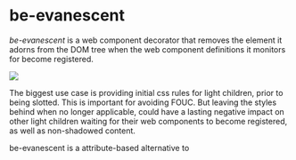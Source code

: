 # be-evanescent

*be-evanescent* is a web component decorator that removes the element it adorns from the DOM tree when the web component definitions it monitors for become registered. 

<a href="https://nodei.co/npm/be-evanescent/"><img src="https://nodei.co/npm/be-evanescent.png"></a>

The biggest use case is providing initial css rules for light children, prior to being slotted.  This is important for avoiding FOUC.  But leaving the styles behind when no longer applicable, could have a lasting negative impact on other light children waiting for their web components to become registered, as well as non-shadowed content.

be-evanescent is a attribute-based alternative to 


